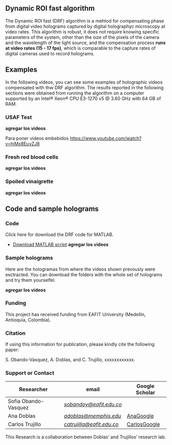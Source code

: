 ## Dynamic ROI fast algorithm

The Dynamic ROI fast (DRF) algorithm is a mehtod for compensating phase from digital video holograms captured by digital holographyc microscopy at video rates. 
This algorithm is robust, it does not require knowing specific parameters of the system, other than the size of the pixels of the camera and the wavelength of the light source, and the compensation process **runs at video rates (15 - 17 fps)**, which is comparable to the capture rates of digital cameras used to record holograms. 

## Examples

In the following videos, you can see some examples of holographic videos compensated with thw DRF algorithm. 
The results reported in the following sections were obtained from running the algorithm on a computer supported by an Intel® Xeon® CPU E3-1270 v5 @ 3.60 GHz with 64 GB of RAM.

### USAF Test
**agregar los videos**

Para poner videos embebidos 
https://www.youtube.com/watch?v=hjMx8EuyZJ8 

### Fresh red blood cells
**agregar los videos**

### Spoiled vinaigrette
**agregar los videos**

## Code and sample holograms

### Code

Click here for download the DRF code for MATLAB. 
* [Download MATLAB script](https://drive.google.com/file/d/1Z_uzQeUmP79HdQMYWdQggInOGumdvZgb/view?usp=sharing)
**agregar los videos**

### Sample holograms

Here are the hologramas from where the videos shown prevously were exctracted. You can download the folders with the whole set of holograms and try them yourselfel.

**agregar los videos**


### Funding
This project has received funding from EAFIT University (Medellin, Antioquia, Colombia).

### Citation
If using this information for publication, please kindly cite the following paper:

S. Obando-Vasquez, A. Doblas, and C. Trujillo, xxxxxxxxxxxx.

### Support or Contact 

| Researcher  | email | Google Scholar | 
| ------------- | ------------- |-------------| 
| Sofia Obando-Vasquez | *sobandov@eafit.edu.co* |  | 
| Ana Doblas| *adoblas@memphis.edu* | [AnaGoogle](https://scholar.google.es/citations?user=PvvDEMYAAAAJ&hl=en) |
| Carlos Trujillo| *catrujilla@eafit.edu.co* | [CarlosGoogle](https://scholar.google.com/citations?user=BKVrl2gAAAAJ&hl=es) |

This Research is a collaboration between Doblas’ and Trujillos’ research lab.

